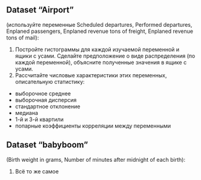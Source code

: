 ## Dataset “Airport” 
(используйте переменные Scheduled departures, Performed departures, Enplaned passengers, Enplaned revenue tons of freight, Enplaned revenue tons of mail): 

1. Постройте гистограммы для каждой изучаемой переменной и ящики с усами. Сделайте предположение о виде распределения (по каждой переменной), объясните полученные значения в ящике с усами. 
2. Рассчитайте числовые характеристики этих переменных, описательную статистику:
- выборочное среднее
- выборочная дисперсия
- стандартное отклонение
- медиана
- 1-й и 3-й квартили
- попарные коэффициенты корреляции между переменными 

## Dataset “babyboom” 
(Birth weight in grams, Number of minutes after midnight of each birth):

1. Всё то же самое